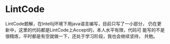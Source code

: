 # LintCode
LintCode题解，在Intellij环境下用java语言编写，目前只写了一小部分，
仍在更新中，这里的代码都是LintCode上Accept的，本人水平有限，代码可
能写的不是很精炼，平时都是有空就做一下，还处于学习阶段，我也会继续坚持，
共勉。
